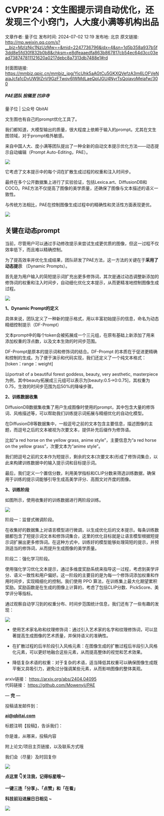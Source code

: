 # CVPR'24：文生图提示词自动优化，还发现三个小窍门，人大度小满等机构出品

文章作者: 量子位
发布时间: 2024-07-02 12:19
发布地: 北京
原文链接: http://mp.weixin.qq.com/s?__biz=MzIzNjc1NzUzMw==&mid=2247736796&idx=4&sn=1d5b358a937b5f3dd8e5fd30f832b0b8&chksm=e8dfeaaedfa863b867817cb54ec64d3cc03ead738747811121620a0217debc8a7313db7488e1#rd

封面图链接: https://mmbiz.qpic.cn/mmbiz_jpg/YicUhk5aAGtCu5GKXQVefzA3m6LOFVeNaiaJcfa1cDvUW9IZnV9GzFTwqv6IWMdLaeQplJGU4NyrTsQoiavoMeiafw/300

##### PAE团队 投稿至 凹非寺  
量子位 | 公众号 QbitAI

文生图也有自己的prompt优化工具了。

我们都知道，大模型输出的质量，很大程度上依赖于输入的prompt。尤其在文生图领域，对于prompt格外敏感。

来自中国人大、度小满等团队提出了一种全新的自动文本提示优化方法——动态提示自动编辑（Prompt Auto-Editing，PAE）。

![](https://mmbiz.qpic.cn/mmbiz_png/YicUhk5aAGtCu5GKXQVefzA3m6LOFVeNa5tjemNReDd6ZDkX1ateMGMG5yZDp7wGAp4X1GD5PPGBaR97lnZpDyQ/640?wx_fmt=png&from=appmsg)

它考虑了文本提示中的每个词在扩散生成过程的权重和注入时间步。

最终在多个公开数据集上进行了实验验证，包括Lexica.art、DiffusionDB和COCO。PAE方法不仅提高了图像的美学质量，还确保了图像与文本描述的语义一致性。

与传统方法相比，PAE在控制图像生成过程中的精确性和灵活性方面表现更优。

![](https://mmbiz.qpic.cn/mmbiz_png/YicUhk5aAGtCu5GKXQVefzA3m6LOFVeNaLn6cQ1I1GszIXv4uG91CqMVRMl8iccBJ1wJIA8TGUOlBSIoCQVmhU1A/640?wx_fmt=png&from=appmsg)

## 关键在动态prompt

当前，尽管用户可以通过手动修改提示来尝试生成更优质的图像，但这一过程不仅效率低下，而且难以精确控制。

为了提高效率并优化生成结果，团队研发了PAE方法，这一方法的关键在于**采用了动态提示** （Dynamic Prompts）。

首先是为用户输入的简短提示词扩充出更多修饰词，其次是通过动态调整新添加的修饰词的权重和注入时间步，自动细化优化文本提示，从而更精准地控制图像生成过程。

![](https://mmbiz.qpic.cn/mmbiz_png/YicUhk5aAGtCu5GKXQVefzA3m6LOFVeNaic418hq5ZufmL7AKX4YMAMibpTr1LHydLXZQAxoPdDl1VzqqaSeHFDYA/640?wx_fmt=png&from=appmsg)

**1、Dynamic Prompt的定义**

具体来说，团队定义了一种新的提示格式，用以丰富初始提示的信息，命名为动态精细控制提示（DF-Prompt）

文本prompt中的每个token会被拓展成一个三元组，在原有基础上新添加了用来添加权重的浮点数，以及文本生效的时间步范围。

DF-Prompt是原本的提示词和修饰词的结合。DF-Prompt
的本质在于促进更精确和控制的生成。为了便于演示和代码实现，我们还定义了一个纯文本格式：[token：range：weight]

以portrait of a beautiful forest goddess, beauty, very aesthetic,
masterpiece为例，其中beauty拓展成三元组可以表示为[beauty:0.5→0:0.75]，其权重为0.75，生效的时间步范围为后50%的降噪步骤。

**2、训练数据收集**

DiffusionDB数据集收集了用户生成图像时使用的prompt，其中包含大量的修饰词、风格描述等，可以帮助我们训练提示词拓展与精细优化的自动化模型。

在DiffusionDB等数据集中，一般逗号之前的文本包含主要信息，描述图像的主题，而逗号之后的文本被视为次要文本，提供补充后缀作为修饰语。

比如“a red horse on the yellow grass, anime style”，主要信息为“a red horse on the
yellow grass”，次要文本为“anime style”。

我们把逗号之前的文本作为短提示，剩余的文本(次要文本)形成了修饰词集合，以此来构建训练数据中的输入提示词和目标提示词。

最后，我们定义一个置信分数，利用美学指标和CLIP分数来筛选训练数据，确保用于训练的提示词能够引导生成高美学评分、高图文对齐度的图像。

**3、训练阶段**

如图所示，使用收集好的训练数据进行两阶段训练。

![](https://mmbiz.qpic.cn/mmbiz_png/YicUhk5aAGtCu5GKXQVefzA3m6LOFVeNa45oiaqHtZcA6YFHNstcLtKfdiaf7WiaC5XiaYpMPM3OM9QxQTQYEYNZnzg/640?wx_fmt=png&from=appmsg)

阶段一：监督式微调阶段。

在收集好的数据集上对语言模型进行微调，以生成优化后的文本提示。每条训练数据都包含了短提示词文本和修饰词集合，这里的优化目标就是让语言模型根据短提示词扩展出更多修饰词。在这种方式中，训练好的模型能够处理简短的提示，并预测适当的修饰词，从而提升生成图像的美学质量。

阶段二：强化学习阶段。

使用强化学习优化文本提示，通过多维度奖励系统来指导这一过程，考虑到美学评分、语义一致性和用户偏好。这一阶段的主要目的是为每一个修饰词添加权重和作用时间步，实现精细化的控制。我们使用
PPO 算法，在训练集上最大化期望累积奖励。奖励函数是在生成的图像上计算的，考虑了包括CLIP分数、PickScore、美学评分等指标。

通过观察自动学习到的权重分布、时间步范围统计信息，我们还有了一些有趣的发现：

![](https://mmbiz.qpic.cn/mmbiz_png/YicUhk5aAGtCu5GKXQVefzA3m6LOFVeNa3dxYkchxfLngicxpOuhH05L85qXsEbE63xfW3nIiaYVvS91BoEUibuibRQ/640?wx_fmt=png&from=appmsg)

  * 使用艺术家名称和纹理修饰词：通过引入艺术家的名字和纹理修饰词，可以显著提高生成图像的艺术质量，并保持语义的准确性。

  * 在扩散过程的后半阶段引入风格元素：在图像生成的扩散过程后半段引入风格化元素，可以更好地融合这些元素，从而提高整体的视觉和艺术效果。

  * 降低复杂术语的权重：对于复杂的术语，适当降低其权重可以确保图像生成既平衡又具吸引力，避免过分强调某些元素，从而影响图像的整体美观。

arxiv链接： https://arxiv.org/abs/2404.04095  
代码链接： https://github.com/Mowenyii/PAE

— **完** —

  

投稿请发邮件到：

**ai@qbitai.com**

标题注明【投稿】，告诉我们：

你是谁，从哪来，投稿内容‍

附上论文/项目主页链接，以及联系方式哦

我们会（尽量）及时回复你

![](https://mmbiz.qpic.cn/mmbiz_gif/YicUhk5aAGtC5nGy7YMGhQ0ZJeyibWyL0KVCtiaLEPMyd4Bszuo0bFIOxZOvdmqdxnOosYXyu5aI7MXpyUrUWfz6g/640?wx_fmt=gif&tp=webp&wxfrom=5&wx_lazy=1)

  

**点这里 👇关注我，记得标星哦～**

**一键三连「分享」、「点赞」和「在看」**

**科技前沿进展日日相见 ~**

![](https://mmbiz.qpic.cn/mmbiz_svg/g9RQicMD01M0tYoRQT2cMQRmPS5ZDyrrfzeksiay90KaDzlGBH61icqHxmgFKfvfXtVuwTHV740CDLAaXU1LIfZyoJEpYKcRIiaE/640?wx_fmt=svg&tp=webp&wxfrom=5&wx_lazy=1&wx_co=1)

